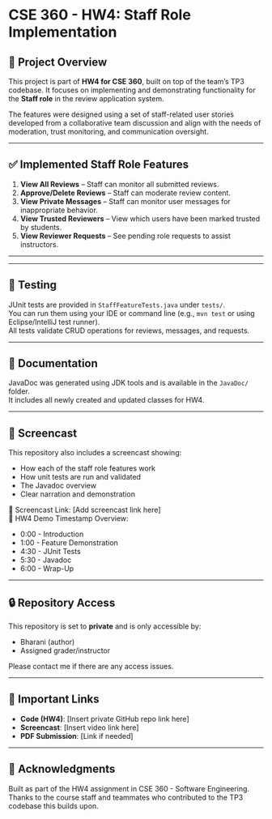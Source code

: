 # CSE 360 - HW4: Staff Role Implementation


## 📌 Project Overview
This project is part of **HW4 for CSE 360**, built on top of the team’s TP3 codebase. It focuses on implementing and demonstrating functionality for the **Staff role** in the review application system.

The features were designed using a set of staff-related user stories developed from a collaborative team discussion and align with the needs of moderation, trust monitoring, and communication oversight.

---

## ✅ Implemented Staff Role Features

1. **View All Reviews** – Staff can monitor all submitted reviews.
2. **Approve/Delete Reviews** – Staff can moderate review content.
3. **View Private Messages** – Staff can monitor user messages for inappropriate behavior.
4. **View Trusted Reviewers** – View which users have been marked trusted by students.
5. **View Reviewer Requests** – See pending role requests to assist instructors.

---

---

## 🧪 Testing

JUnit tests are provided in `StaffFeatureTests.java` under `tests/`.  
You can run them using your IDE or command line (e.g., `mvn test` or using Eclipse/IntelliJ test runner).  
All tests validate CRUD operations for reviews, messages, and requests.

---

## 📘 Documentation

JavaDoc was generated using JDK tools and is available in the `JavaDoc/` folder.  
It includes all newly created and updated classes for HW4.

---

## 🎥 Screencast

This repository also includes a screencast showing:

- How each of the staff role features work
- How unit tests are run and validated
- The Javadoc overview
- Clear narration and demonstration

📎 Screencast Link: [Add screencast link here]  
📎 HW4 Demo Timestamp Overview:
- 0:00 - Introduction
- 1:00 - Feature Demonstration
- 4:30 - JUnit Tests
- 5:30 - Javadoc
- 6:00 - Wrap-Up

---

## 🔒 Repository Access

This repository is set to **private** and is only accessible by:
- Bharani (author)
- Assigned grader/instructor

Please contact me if there are any access issues.

---

## 📎 Important Links

- **Code (HW4)**: [Insert private GitHub repo link here]
- **Screencast**: [Insert video link here]
- **PDF Submission**: [Link if needed]

---

## 🙏 Acknowledgments

Built as part of the HW4 assignment in CSE 360 - Software Engineering. Thanks to the course staff and teammates who contributed to the TP3 codebase this builds upon.


